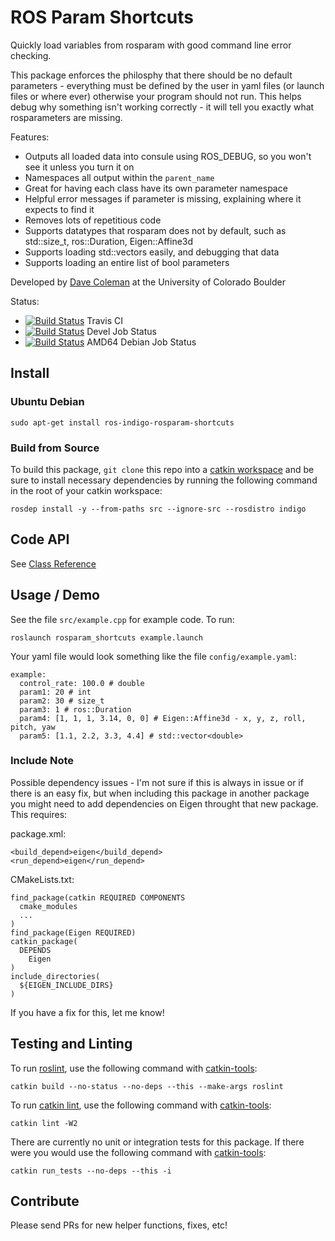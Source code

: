 # ROS Param Shortcuts

Quickly load variables from rosparam with good command line error checking.

This package enforces the philosphy that there should be no default parameters - everything must be defined by the user in yaml files (or launch files or where ever) otherwise your program should not run. This helps debug why something isn't working correctly - it will tell you exactly what rosparameters are missing.

Features:
 - Outputs all loaded data into consule using ROS_DEBUG, so you won't see it unless you turn it on
 - Namespaces all output within the ``parent_name``
 - Great for having each class have its own parameter namespace
 - Helpful error messages if parameter is missing, explaining where it expects to find it
 - Removes lots of repetitious code
 - Supports datatypes that rosparam does not by default, such as std::size_t, ros::Duration, Eigen::Affine3d
 - Supports loading std::vectors easily, and debugging that data
 - Supports loading an entire list of bool parameters

Developed by [Dave Coleman](http://dav.ee/) at the University of Colorado Boulder

Status:

 * [![Build Status](https://travis-ci.org/davetcoleman/rosparam_shortcuts.svg)](https://travis-ci.org/davetcoleman/rosparam_shortcuts) Travis CI
 * [![Build Status](http://jenkins.ros.org/buildStatus/icon?job=devel-indigo-rosparam_shortcuts)](http://jenkins.ros.org/job/devel-indigo-rosparam_shortcuts/) Devel Job Status
 * [![Build Status](http://jenkins.ros.org/buildStatus/icon?job=ros-indigo-rosparam-shortcuts_binarydeb_trusty_amd64)](http://jenkins.ros.org/job/ros-indigo-rosparam-shortcuts_binarydeb_trusty_amd64/) AMD64 Debian Job Status

## Install

### Ubuntu Debian

```
sudo apt-get install ros-indigo-rosparam-shortcuts
```

### Build from Source

To build this package, ``git clone`` this repo into a [catkin workspace](http://wiki.ros.org/catkin/Tutorials/create_a_workspace) and be sure to install necessary dependencies by running the following command in the root of your catkin workspace:

    rosdep install -y --from-paths src --ignore-src --rosdistro indigo

## Code API

See [Class Reference](http://docs.ros.org/indigo/api/rosparams_shortcuts/html/)

## Usage / Demo

See the file ``src/example.cpp`` for example code. To run:

    roslaunch rosparam_shortcuts example.launch

Your yaml file would look something like the file ``config/example.yaml``:

```
example:
  control_rate: 100.0 # double
  param1: 20 # int
  param2: 30 # size_t
  param3: 1 # ros::Duration
  param4: [1, 1, 1, 3.14, 0, 0] # Eigen::Affine3d - x, y, z, roll, pitch, yaw
  param5: [1.1, 2.2, 3.3, 4.4] # std::vector<double>
```

### Include Note

Possible dependency issues - I'm not sure if this is always in issue or if there is an easy fix, but when
including this package in another package you might need to add dependencies on Eigen throught that new package.
This requires:

package.xml:

```
<build_depend>eigen</build_depend>
<run_depend>eigen</run_depend>
```

CMakeLists.txt:

```
find_package(catkin REQUIRED COMPONENTS
  cmake_modules
  ...
)
find_package(Eigen REQUIRED)
catkin_package(
  DEPENDS
    Eigen
)
include_directories(
  ${EIGEN_INCLUDE_DIRS}
)
```

If you have a fix for this, let me know!

## Testing and Linting

To run [roslint](http://wiki.ros.org/roslint), use the following command with [catkin-tools](https://catkin-tools.readthedocs.org/):

    catkin build --no-status --no-deps --this --make-args roslint

To run [catkin lint](https://pypi.python.org/pypi/catkin_lint), use the following command with [catkin-tools](https://catkin-tools.readthedocs.org/):

    catkin lint -W2

There are currently no unit or integration tests for this package. If there were you would use the following command with [catkin-tools](https://catkin-tools.readthedocs.org/):

    catkin run_tests --no-deps --this -i

## Contribute

Please send PRs for new helper functions, fixes, etc!
